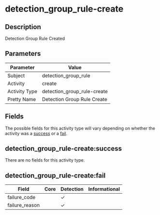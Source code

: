 detection_group_rule-create
===========================

Description
-----------
Detection Group Rule Created

Parameters
----------
| Parameter     | Value                       |
| ------------- | --------------------------- |
| Subject       | detection_group_rule        |
| Activity      | create                      |
| Activity Type | detection_group_rule-create |
| Pretty Name   | Detection Group Rule Create |


Fields
------

The possible fields for this activity type will vary depending on whether the activity was a [success](#detection_group_rule-createsuccess) or a [fail](#detection_group_rule-createfail).


detection_group_rule-create:success
-----------------------------------

There are no fields for this activity type.


detection_group_rule-create:fail
--------------------------------

| Field          | Core | Detection | Informational |
| -------------- | ---- | --------- | ------------- |
| failure_code   |      | &#10003;  |               |
| failure_reason |      | &#10003;  |               |